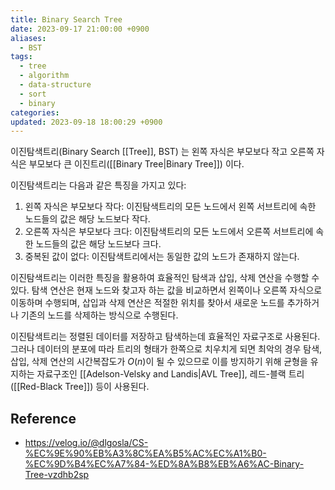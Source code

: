 ```yaml
---
title: Binary Search Tree
date: 2023-09-17 21:00:00 +0900
aliases:
  - BST
tags:
  - tree
  - algorithm
  - data-structure
  - sort
  - binary
categories: 
updated: 2023-09-18 18:00:29 +0900
---
```


이진탐색트리(Binary Search [[Tree]], BST) 는 왼쪽 자식은 부모보다 작고 오른쪽 자식은 부모보다 큰 이진트리([[Binary Tree|Binary Tree]]) 이다.

이진탐색트리는 다음과 같은 특징을 가지고 있다:

1. 왼쪽 자식은 부모보다 작다: 이진탐색트리의 모든 노드에서 왼쪽 서브트리에 속한 노드들의 값은 해당 노드보다 작다.
2. 오른쪽 자식은 부모보다 크다: 이진탐색트리의 모든 노드에서 오른쪽 서브트리에 속한 노드들의 값은 해당 노드보다 크다.
3. 중복된 값이 없다: 이진탐색트리에서는 동일한 값의 노드가 존재하지 않는다.

이진탐색트리는 이러한 특징을 활용하여 효율적인 탐색과 삽입, 삭제 연산을 수행할 수 있다. 탐색 연산은 현재 노드와 찾고자 하는 값을 비교하면서 왼쪽이나 오른쪽 자식으로 이동하며 수행되며, 삽입과 삭제 연산은 적절한 위치를 찾아서 새로운 노드를 추가하거나 기존의 노드를 삭제하는 방식으로 수행된다.

이진탐색트리는 정렬된 데이터를 저장하고 탐색하는데 효율적인 자료구조로 사용된다. 그러나 데이터의 분포에 따라 트리의 형태가 한쪽으로 치우치게 되면 최악의 경우 탐색, 삽입, 삭제 연산의 시간복잡도가 $O(n)$이 될 수 있으므로 이를 방지하기 위해 균형을 유지하는 자료구조인 [[Adelson-Velsky and Landis|AVL Tree]], 레드-블랙 트리([[Red-Black Tree]]) 등이 사용된다.

## Reference

- https://velog.io/@dlgosla/CS-%EC%9E%90%EB%A3%8C%EA%B5%AC%EC%A1%B0-%EC%9D%B4%EC%A7%84-%ED%8A%B8%EB%A6%AC-Binary-Tree-vzdhb2sp
